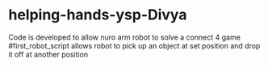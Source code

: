 # helping-hands-ysp-Divya
Code is developed to allow nuro arm robot to solve a connect 4 game
#first_robot_script allows robot to pick up an object at set position and drop it off at another position
